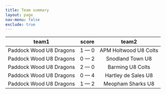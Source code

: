 ```yaml
---
title: Team summary
layout: page
nav-menu: false
exclude: true
---
```




|          team1          |    score    |         team2         |
|:-----------------------:|:-----------:|:---------------------:|
| Paddock Wood U8 Dragons | 1 &mdash; 0 | APM Holtwood U8 Colts |
| Paddock Wood U8 Dragons | 0 &mdash; 2 |   Snodland Town U8    |
| Paddock Wood U8 Dragons | 2 &mdash; 0 |   Barming U8 Colts    |
| Paddock Wood U8 Dragons | 0 &mdash; 4 |  Hartley de Sales U8  |
| Paddock Wood U8 Dragons | 1 &mdash; 2 |   Meopham Sharks U8   |

